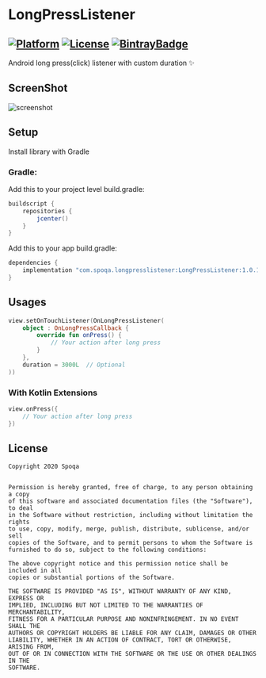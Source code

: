 [ProjectGithubUrl]: https://github.com/spoqa/LongPressListener
[PlatformBadge]: https://img.shields.io/badge/Platform-Android-blue.svg
[LicenceUrl]: https://opensource.org/licenses/MIT
[LicenseBadge]: https://img.shields.io/badge/License-MIT-blue.svg
[BintrayUrl]: https://android-arsenal.com/details/1/7134
[BintrayBadge]: https://img.shields.io/bintray/dt/spoqa/maven/LongPressListener.svg

# LongPressListener

[![Platform][PlatformBadge]][ProjectGithubUrl]
[![License][LicenseBadge]][LicenceUrl]
[![BintrayBadge]][BintrayUrl]
---------

Android long press(click) listener with custom duration ✨

## ScreenShot
![screenshot](https://user-images.githubusercontent.com/32327475/93577949-a6350980-f9d7-11ea-9c1b-e426de61f0a9.gif)

## Setup
Install library with Gradle

### Gradle:
Add this to your project level build.gradle:

```groovy
buildscript {
    repositories {
        jcenter()
    }
}
```

Add this to your app build.gradle:

```groovy
dependencies {
    implementation "com.spoqa.longpresslistener:LongPressListener:1.0.1"
}
```

## Usages
```kotlin
view.setOnTouchListener(OnLongPressListener(
    object : OnLongPressCallback {
        override fun onPress() {
            // Your action after long press
        }
    },
    duration = 3000L  // Optional
))
```

### With Kotlin Extensions
```kotlin
view.onPress({
    // Your action after long press
})
```


## License
 ```
Copyright 2020 Spoqa


Permission is hereby granted, free of charge, to any person obtaining a copy
of this software and associated documentation files (the "Software"), to deal
in the Software without restriction, including without limitation the rights
to use, copy, modify, merge, publish, distribute, sublicense, and/or sell
copies of the Software, and to permit persons to whom the Software is
furnished to do so, subject to the following conditions:

The above copyright notice and this permission notice shall be included in all
copies or substantial portions of the Software.

THE SOFTWARE IS PROVIDED "AS IS", WITHOUT WARRANTY OF ANY KIND, EXPRESS OR
IMPLIED, INCLUDING BUT NOT LIMITED TO THE WARRANTIES OF MERCHANTABILITY,
FITNESS FOR A PARTICULAR PURPOSE AND NONINFRINGEMENT. IN NO EVENT SHALL THE
AUTHORS OR COPYRIGHT HOLDERS BE LIABLE FOR ANY CLAIM, DAMAGES OR OTHER
LIABILITY, WHETHER IN AN ACTION OF CONTRACT, TORT OR OTHERWISE, ARISING FROM,
OUT OF OR IN CONNECTION WITH THE SOFTWARE OR THE USE OR OTHER DEALINGS IN THE
SOFTWARE.

```
